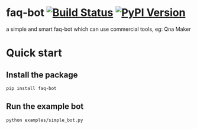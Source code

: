 # faq-bot [![Build Status](https://travis-ci.org/wj-Mcat/faq-bot.svg?branch=master)](https://github.com/wj-Mcat/faq-bot) [![PyPI Version](https://img.shields.io/pypi/v/faq-bot?color=blue)](https://pypi.org/project/faq-bot/)
a simple and smart faq-bot which can use commercial tools, eg: Qna Maker

# Quick start

## Install the package

```shell
pip install faq-bot
```


## Run the example bot

```shell
python examples/simple_bot.py
```

